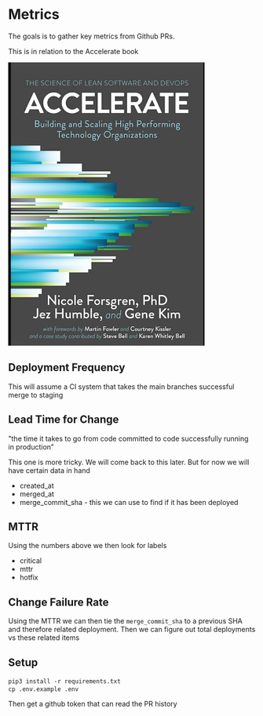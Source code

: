 # Metrics

The goals is to gather key metrics from Github PRs.

This is in relation to the Accelerate book

![](docs/images/book.png)

## Deployment Frequency

This will assume a CI system that takes the main branches successful merge to staging

## Lead Time for Change

"the time it takes to go from code committed to code successfully running in production”

This one is more tricky. We will come back to this later. But for now we will have certain data in hand

  * created_at
  * merged_at
  * merge_commit_sha - this we can use to find if it has been deployed


## MTTR
Using the numbers above we then look for labels

  * critical
  * mttr
  * hotfix

## Change Failure Rate

Using the MTTR we can then tie the `merge_commit_sha` to a previous SHA and therefore related deployment.
Then we can figure out total deployments vs these related items

## Setup

```
pip3 install -r requirements.txt
cp .env.example .env
```
Then get a github token that can read the PR history
